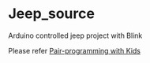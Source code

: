 # Jeep_source
Arduino controlled jeep project with Blink

Please refer
<a href = "https://conceptwelder.com/2024/05/24/pair-programming-with-kids.html">Pair-programming with Kids</a>
